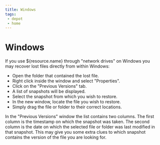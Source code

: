 ```yaml
---
title: Windows
tags:
 - depot
 - home
---
```


# Windows

If you use ${resource.name} through "network drives" on Windows you may recover lost files directly from within Windows:

<ul>
 <li>Open the folder that contained the lost file.</li>
 <li>Right click inside the window and select "Properties".</li>
 <li>Click on the "Previous Versions" tab.</li>
 <li>A list of snapshots will be displayed.</li>
 <li>Select the snapshot from which you wish to restore.</li>
 <li>In the new window, locate the file you wish to restore.</li>
 <li>Simply drag the file or folder to their correct locations.</li>
</ul>

In the "Previous Versions" window the list contains two columns. The first column is the timestamp on which the snapshot was taken. The second column is the date on which the selected file or folder was last modified in that snapshot. This may give you some extra clues to which snapshot contains the version of the file you are looking for.
